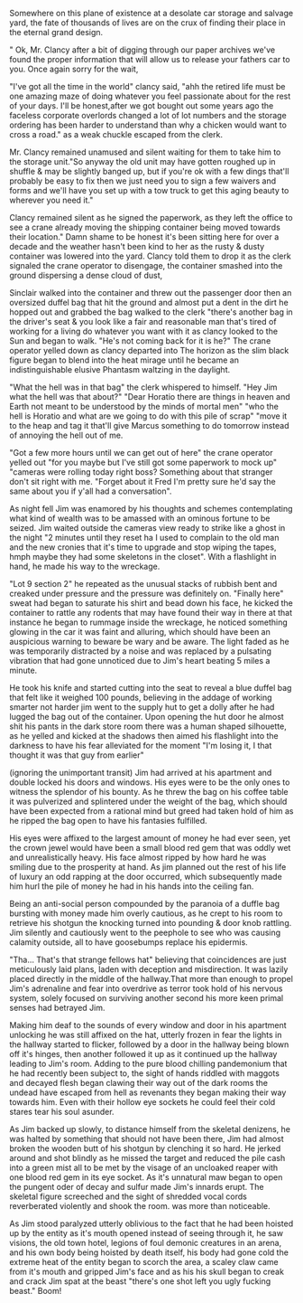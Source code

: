 Somewhere on this plane of existence at a desolate car storage and salvage yard, the fate of thousands of lives are on the crux of finding their place in the eternal grand design.
 
" Ok, Mr. Clancy after a bit of digging through our paper archives we've found the proper information that will allow us to release your fathers car to you. Once again sorry for the wait,

"I've got all the time in the world" clancy said, "ahh the retired life must be one amazing maze of doing whatever you feel passionate about for the rest of your days. I'll be honest,after we got bought out some years ago the faceless corporate overlords changed a lot of lot numbers and the storage ordering has been harder to understand than why a chicken would want to cross a road." as a weak chuckle escaped from the clerk.

Mr. Clancy remained unamused and silent waiting for them to take him to the storage unit."So anyway the old unit may have gotten roughed up in shuffle & may be slightly banged up, but if you're ok with a few dings that'll probably be easy to fix then we just need you to sign a few waivers and forms and we'll have you set up with a tow truck to get this aging beauty to wherever you need it."

 Clancy remained silent as he signed the paperwork, as they left the office to see a crane already moving the shipping container being moved towards their location." Damn shame to be honest it's been sitting here for over a decade and the weather hasn't been kind to her as the rusty & dusty container was lowered into the yard. Clancy told them to drop it as the clerk signaled the crane operator to disengage, the container smashed into the ground dispersing a dense cloud of dust, 

Sinclair walked into the container and threw out the passenger door then an oversized duffel bag that hit the ground and almost put a dent in the dirt he hopped out and grabbed the bag walked to the clerk "there's another bag in the driver's seat & you look like a fair and reasonable man that's tired of working for a living do whatever you want with it as clancy looked to the Sun and began to walk. "He's not coming back for it is he?" The crane operator yelled down as clancy departed into The horizon as the slim black figure began to blend into the heat mirage until he became an indistinguishable elusive Phantasm waltzing in the daylight. 

"What the hell was in that bag" the clerk whispered to himself. "Hey Jim what the hell was that about?" "Dear Horatio there are things in heaven and Earth not meant to be understood by the minds of mortal men" "who the hell is Horatio and what are we going to do with this pile of scrap" "move it to the heap and tag it that'll give Marcus something to do tomorrow instead of annoying the hell out of me. 

"Got a few more hours until we can get out of here" the crane operator yelled out "for you maybe but I've still got some paperwork to mock up" "cameras were rolling today right boss? Something about that stranger don't sit right with me. "Forget about it Fred I'm pretty sure he'd say the same about you if y'all had a conversation". 

As night fell Jim was enamored by his thoughts and schemes contemplating what kind of wealth was to be amassed with an ominous fortune to be seized. Jim waited outside the cameras view ready to strike like a ghost in the night "2 minutes until they reset ha I used to complain to the old man and the new cronies that it's time to upgrade and stop wiping the tapes, hmph maybe they had some skeletons in the closet". With a flashlight in hand, he made his way to the wreckage.

 "Lot 9 section 2" he repeated as the unusual stacks of rubbish bent and creaked under pressure and the pressure was definitely on. "Finally here"  sweat had began to saturate his shirt and bead down his face, he kicked the container to rattle any rodents that may have found their way in there at that instance he began to rummage inside the wreckage, he noticed something glowing in the car it was faint and alluring, which should have been an auspicious warning to beware be wary and be aware. The light faded as he was temporarily distracted by a noise and was replaced by a pulsating vibration that had gone unnoticed due to Jim's heart beating 5 miles a minute.

 He took his knife and started cutting into the seat to reveal a blue duffel bag that felt like it weighed 100 pounds, believing in the addage of working smarter not harder jim went to the supply hut to get a dolly after he had lugged the bag out of the container. Upon opening the hut door he almost shit his pants in the dark store room there was a human shaped silhouette, as he yelled and kicked at the shadows then aimed his flashlight into the darkness to have his fear alleviated for the moment "I'm losing it, I that thought it was that guy from earlier" 

(ignoring the unimportant transit) Jim had arrived at his apartment and double locked his doors and windows. His eyes were to be the only ones to witness the splendor of his bounty. As he threw the bag on his coffee table it was pulverized and splintered under the weight of the bag, which should have been expected from a rational mind but greed had taken hold of him as he ripped the bag open to have his fantasies fulfilled. 

His eyes were affixed to the largest amount of money he had ever seen, yet the crown jewel would have been a small blood red gem that was oddly wet and unrealistically heavy. His face almost ripped by how hard he was smiling due to the prosperity at hand. As jim planned out the rest of his life of luxury an odd rapping at the door occurred, which subsequently made him hurl the pile of money he had in his hands into the ceiling fan. 

Being an anti-social person compounded by the paranoia of a duffle bag bursting with money made him overly cautious, as he crept to his room to retrieve his shotgun the knocking turned into pounding & door knob rattling. Jim silently and cautiously went to the peephole to see who was causing calamity outside, all to have goosebumps replace his epidermis.

"Tha... That's that strange fellows hat" believing that coincidences are just meticulously laid plans, laden with deception and misdirection. It was lazily placed directly in the middle of the hallway.That more than enough to propel Jim's adrenaline and fear into overdrive as terror took hold of his nervous system, solely focused on surviving another second his more keen primal senses had betrayed Jim.

 Making him deaf to the sounds of every window and door in his apartment unlocking he was still affixed on the hat, utterly frozen in fear the lights in the hallway started to flicker, followed by a door in the hallway being blown off it's hinges, then another followed it up as it continued up the hallway leading to Jim's room. Adding to the pure blood chilling pandemonium that he had recently been subject to, the sight of hands riddled with maggots and decayed flesh began clawing their way out of the dark rooms the undead have escaped from hell as revenants they began making their way towards him. Even with their hollow eye sockets he could feel their cold stares tear his soul asunder.

As Jim backed up slowly, to distance himself from the skeletal denizens, he was halted by something that should not have been there, Jim had almost broken the wooden butt of his shotgun by clenching it so hard. He jerked around and shot blindly as he missed the target and reduced the pile cash into a green mist all to be met by the visage of an uncloaked reaper with one blood red gem in its eye socket. As it's unnatural maw began to open the pungent oder of decay and sulfur made Jim's innards erupt. The skeletal figure screeched and the sight of shredded vocal cords reverberated violently and shook the room. was more than noticeable.

As Jim stood paralyzed utterly oblivious to the fact that he had been hoisted up by the entity as it's mouth opened instead of seeing through it, he saw visions, the old town hotel, legions of foul demonic creatures in an arena, and his own body being hoisted by death itself, his body had gone cold the extreme heat of the entity began to scorch the area, a scaley claw came from it's mouth and gripped Jim's face and as his his skull began to creak and crack Jim spat at the beast "there's one shot left you ugly fucking beast." Boom!